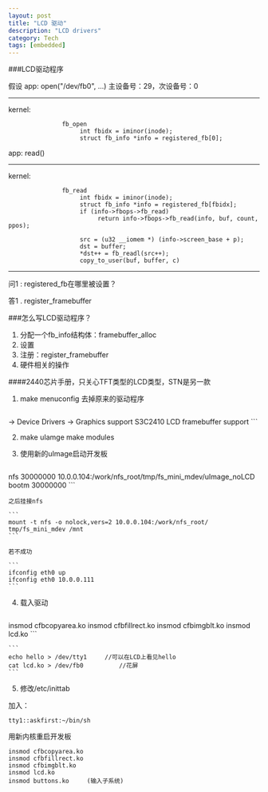 ```yaml
---
layout: post
title: "LCD 驱动"
description: "LCD drivers"
category: Tech
tags: [embedded]
---
```



###LCD驱动程序

假设
app:     open("/dev/fb0", ...) 主设备号：29，次设备号：0

------

kernel:

```
               fb_open
                    int fbidx = iminor(inode);
                    struct fb_info *info = registered_fb[0];
```
                   
app:     read()

------

kernel:

```
               fb_read
                    int fbidx = iminor(inode);
                    struct fb_info *info = registered_fb[fbidx];
                    if (info->fbops->fb_read)
                         return info->fbops->fb_read(info, buf, count, ppos);
                   
                    src = (u32 __iomem *) (info->screen_base + p);
                    dst = buffer;
                    *dst++ = fb_readl(src++);
                    copy_to_user(buf, buffer, c)
```                    

------

问1 : registered_fb在哪里被设置？

答1 . register_framebuffer

###怎么写LCD驱动程序？
1. 分配一个fb_info结构体：framebuffer_alloc
2. 设置
3. 注册：register_framebuffer
4. 硬件相关的操作

####2440芯片手册，只关心TFT类型的LCD类型，STN是另一款



1. make menuconfig 去掉原来的驱动程序

	```
-> Device Drivers
     -> Graphics support
<M> S3C2410 LCD framebuffer support
	```

2. make uIamge
     make modules
    
3. 使用新的uImage启动开发板

	```
nfs 30000000 10.0.0.104:/work/nfs_root/tmp/fs_mini_mdev/uImage_noLCD
bootm 30000000
	```

	之后挂接nfs

	```
	mount -t nfs -o nolock,vers=2 10.0.0.104:/work/nfs_root/	tmp/fs_mini_mdev /mnt
	```

	若不成功

	```
	ifconfig eth0 up
	ifconfig eth0 10.0.0.111
	```

4. 载入驱动

	```
insmod cfbcopyarea.ko
insmod cfbfillrect.ko
insmod cfbimgblt.ko
insmod lcd.ko
	```

	```
	echo hello > /dev/tty1     //可以在LCD上看见hello
	cat lcd.ko > /dev/fb0          //花屏
	```

5. 修改/etc/inittab

加入：

`tty1::askfirst:~/bin/sh`

用新内核重启开发板

```
insmod cfbcopyarea.ko
insmod cfbfillrect.ko
insmod cfbimgblt.ko
insmod lcd.ko
insmod buttons.ko     (输入子系统)
```